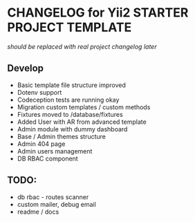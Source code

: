 CHANGELOG for Yii2 STARTER PROJECT TEMPLATE
=====================

*should be replaced with real project changelog later* 

Develop
---------------------
* Basic template file structure improved
* Dotenv support
* Codeception tests are running okay
* Migration custom templates / custom methods
* Fixtures moved to /database/fixtures
* Added User with AR from advanced template
* Admin module with dummy dashboard
* Base / Admin themes structure
* Admin 404 page
* Admin users management
* DB RBAC component

TODO:
----------------------
* db rbac - routes scanner
* custom mailer, debug email
* readme / docs
